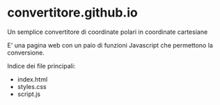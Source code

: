 # convertitore.github.io
Un semplice convertitore di coordinate polari in coordinate cartesiane

E' una pagina web con un paio di funzioni Javascript che permettono la conversione.

Indice dei file principali:
 - index.html
 - styles.css
 - script.js
